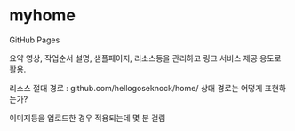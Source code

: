 # myhome
GitHub Pages

요약 영상, 작업순서 설명, 샘플페이지, 리소스등을 관리하고 링크 서비스 제공 용도로 활용.

리소스 절대 경로 : github.com/hellogoseknock/home/
상대 경로는 어떻게 표현하는가?

이미지등을 업로드한 경우 적용되는데 몇 분 걸림
